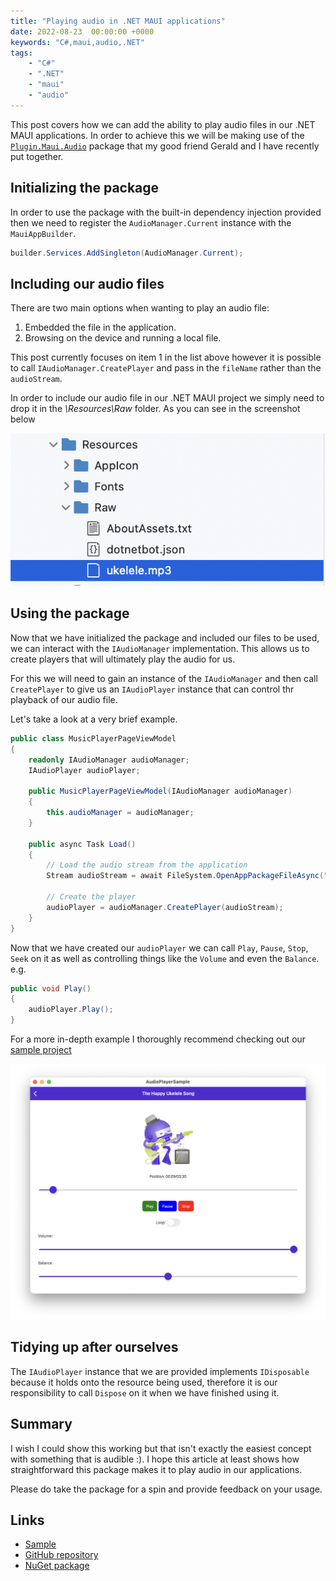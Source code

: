 ```yaml
---
title: "Playing audio in .NET MAUI applications"
date: 2022-08-23  00:00:00 +0000
keywords: "C#,maui,audio,.NET"
tags:
    - "C#"
    - ".NET"
    - "maui"
    - "audio"
---
```


This post covers how we can add the ability to play audio files in our .NET MAUI applications. In order to achieve this we will be making use of the [`Plugin.Maui.Audio`](https://www.nuget.org/packages/Plugin.Maui.Audio/) package that my good friend Gerald and I have recently put together.

## Initializing the package

In order to use the package with the built-in dependency injection provided then we need to register the `AudioManager.Current` instance with the `MauiAppBuilder`.

```csharp
builder.Services.AddSingleton(AudioManager.Current);
```

## Including our audio files

There are two main options when wanting to play an audio file:

1. Embedded the file in the application.
1. Browsing on the device and running a local file.

This post currently focuses on item 1 in the list above however it is possible to call `IAudioManager.CreatePlayer` and pass in the `fileName` rather than the `audioStream`.

In order to include our audio file in our .NET MAUI project we simply need to drop it in the *\Resources\Raw* folder. As you can see in the screenshot below

![Raw resources screenshot](/images/2022-08-23-playing-audio-in-dotnet-maui/raw-resource.png)

## Using the package

Now that we have initialized the package and included our files to be used, we can interact with the `IAudioManager` implementation. This allows us to create players that will ultimately play the audio for us.

For this we will need to gain an instance of the `IAudioManager` and then call `CreatePlayer` to give us an `IAudioPlayer` instance that can control thr playback of our audio file.

Let's take a look at a very brief example.

```csharp
public class MusicPlayerPageViewModel
{
    readonly IAudioManager audioManager;
    IAudioPlayer audioPlayer;

    public MusicPlayerPageViewModel(IAudioManager audioManager)
    {
        this.audioManager = audioManager;
    }

    public async Task Load()
    {
        // Load the audio stream from the application
        Stream audioStream = await FileSystem.OpenAppPackageFileAsync("ukelele.mp3");

        // Create the player
        audioPlayer = audioManager.CreatePlayer(audioStream);
    }
}
```

Now that we have created our `audioPlayer` we can call `Play`, `Pause`, `Stop`, `Seek` on it as well as controlling things like the `Volume` and even the `Balance`. e.g.

```csharp
public void Play()
{
    audioPlayer.Play();
}
```

For a more in-depth example I thoroughly recommend checking out our [sample project](https://github.com/jfversluis/Plugin.Maui.Audio/tree/main/samples)

![Audio playback sample page](/images/2022-08-23-playing-audio-in-dotnet-maui/audio-playback-sample.png)

## Tidying up after ourselves

The `IAudioPlayer` instance that we are provided implements `IDisposable` because it holds onto the resource being used, therefore it is our responsibility to call `Dispose` on it when we have finished using it.

## Summary

I wish I could show this working but that isn't exactly the easiest concept with something that is audible :). I hope this article at least shows how straightforward this package makes it to play audio in our applications.

Please do take the package for a spin and provide feedback on your usage.

## Links

- [Sample](https://github.com/jfversluis/Plugin.Maui.Audio/tree/main/samples)
- [GitHub repository](https://github.com/jfversluis/Plugin.Maui.Audio)
- [NuGet package](https://www.nuget.org/packages/Plugin.Maui.Audio/)